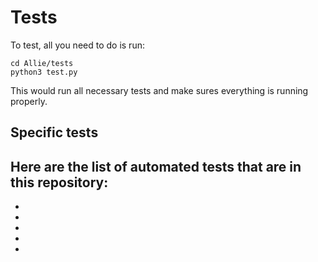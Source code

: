 # Tests

To test, all you need to do is run:

```
cd Allie/tests
python3 test.py
```

This would run all necessary tests and make sures everything is running properly.

## Specific tests

Here are the list of automated tests that are in this repository:
- 
-
-
-
-
-
